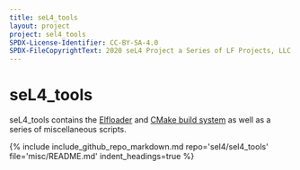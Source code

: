 ```yaml
---
title: seL4_tools
layout: project
project: sel4_tools
SPDX-License-Identifier: CC-BY-SA-4.0
SPDX-FileCopyrightText: 2020 seL4 Project a Series of LF Projects, LLC.
---
```


# seL4_tools

seL4_tools contains the [Elfloader](/projects/elfloader) and [CMake build system](/projects/buildsystem) as well as a series of miscellaneous scripts.

{% include include_github_repo_markdown.md repo='sel4/sel4_tools' file='misc/README.md' indent_headings=true %}

